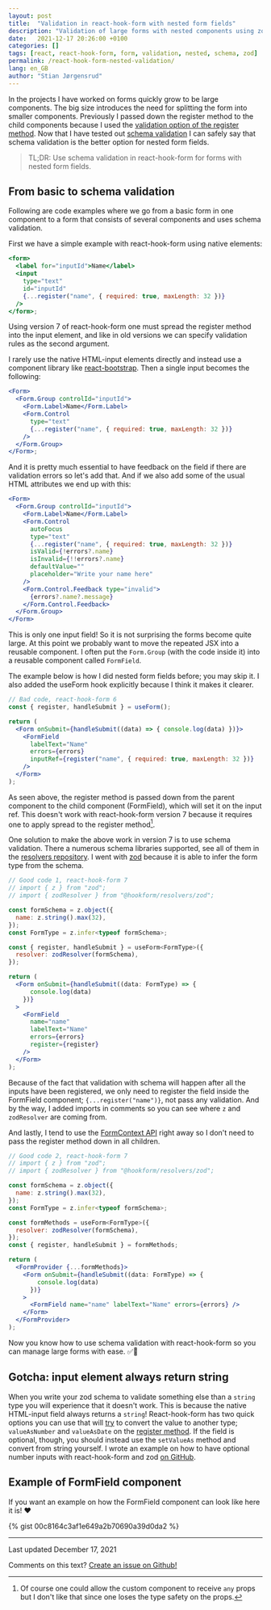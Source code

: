 ```yaml
---
layout: post
title:  "Validation in react-hook-form with nested form fields"
description: "Validation of large forms with nested components using zod schema validation in react-hook-form"
date:   2021-12-17 20:26:00 +0100
categories: []
tags: [react, react-hook-form, form, validation, nested, schema, zod]
permalink: /react-hook-form-nested-validation/
lang: en_GB
author: "Stian Jørgensrud"
---
```


In the projects I have worked on forms quickly grow to be large components. The big size introduces the need for splitting the form into smaller components. Previously I passed down the register method to the child components because I used the [validation option of the register method](https://react-hook-form.com/get-started#Applyvalidation). Now that I have tested out [schema validation](https://react-hook-form.com/get-started#SchemaValidation) I can safely say that schema validation is the better option for nested form fields.

> TL;DR: Use schema validation in react-hook-form for forms with nested form fields.

## From basic to schema validation

Following are code examples where we go from a basic form in one component to a form that consists of several components and uses schema validation.

First we have a simple example with react-hook-form using native elements:

```jsx
<form>
  <label for="inputId">Name</label>
  <input
    type="text"
    id="inputId"
    {...register("name", { required: true, maxLength: 32 })}
  />
</form>;
```

Using version 7 of react-hook-form one must spread the register method into the input element, and like in old versions we can specify validation rules as the second argument.

I rarely use the native HTML-input elements directly and instead use a component library like [react-bootstrap](https://github.com/react-bootstrap/react-bootstrap). Then a single input becomes the following:

```jsx
<Form>
  <Form.Group controlId="inputId">
    <Form.Label>Name</Form.Label>
    <Form.Control
      type="text"
      {...register("name", { required: true, maxLength: 32 })}
    />
  </Form.Group>
</Form>;
```

And it is pretty much essential to have feedback on the field if there are validation errors so let's add that. And if we also add some of the usual HTML attributes we end up with this:

```jsx
<Form>
  <Form.Group controlId="inputId">
    <Form.Label>Name</Form.Label>
    <Form.Control 
      autoFocus 
      type="text" 
      {...register("name", { required: true, maxLength: 32 })}
      isValid={!errors?.name} 
      isInvalid={!!errors?.name} 
      defaultValue="" 
      placeholder="Write your name here" 
    />
    <Form.Control.Feedback type="invalid">
      {errors?.name?.message}
    </Form.Control.Feedback>
  </Form.Group>
</Form>
```

This is only one input field! So it is not surprising the forms become quite large. At this point we probably want to move the repeated JSX into a reusable component. I often put the `Form.Group` (with the code inside it) into a reusable component called `FormField`.

The example below is how I did nested form fields before; you may skip it. I also added the useForm hook explicitly because I think it makes it clearer.

```jsx
// Bad code, react-hook-form 6
const { register, handleSubmit } = useForm();

return (
  <Form onSubmit={handleSubmit((data) => { console.log(data) })}>
    <FormField
      labelText="Name"
      errors={errors}
      inputRef={register("name", { required: true, maxLength: 32 })}
    />
  </Form>
);
```

As seen above, the register method is passed down from the parent component to the child component (FormField), which will set it on the input ref. This doesn't work with react-hook-form version 7 because it requires one to apply spread to the register method[^1].

One solution to make the above work in version 7 is to use schema validation. There a numerous schema libraries supported, see all of them in the [resolvers repository](https://github.com/react-hook-form/resolvers). I went with [zod](https://github.com/colinhacks/zod) because it is able to infer the form type from the schema.

```jsx
// Good code 1, react-hook-form 7
// import { z } from "zod";
// import { zodResolver } from "@hookform/resolvers/zod";

const formSchema = z.object({
  name: z.string().max(32),
});
const FormType = z.infer<typeof formSchema>;

const { register, handleSubmit } = useForm<FormType>({
  resolver: zodResolver(formSchema),
});

return (
  <Form onSubmit={handleSubmit((data: FormType) => { 
      console.log(data) 
    })}
  >
    <FormField
      name="name"
      labelText="Name"
      errors={errors}
      register={register}
    />
  </Form>
);
```

Because of the fact that validation with schema will happen after all the inputs have been registered, we only need to register the field inside the FormField component; `{...register("name")}`, not pass any validation. And by the way, I added imports in comments so you can see where `z` and `zodResolver` are coming from.

And lastly, I tend to use the [FormContext API](https://react-hook-form.com/api/useformcontext) right away so I don't need to pass the register method down in all children.

```jsx
// Good code 2, react-hook-form 7
// import { z } from "zod";
// import { zodResolver } from "@hookform/resolvers/zod";

const formSchema = z.object({
  name: z.string().max(32),
});
const FormType = z.infer<typeof formSchema>;

const formMethods = useForm<FormType>({
  resolver: zodResolver(formSchema),
});
const { register, handleSubmit } = formMethods;

return (
  <FormProvider {...formMethods}>
    <Form onSubmit={handleSubmit((data: FormType) => { 
        console.log(data) 
      })}
    >
      <FormField name="name" labelText="Name" errors={errors} />
    </Form>
  </FormProvider>
);
```

Now you know how to use schema validation with react-hook-form so you can manage large forms with ease. ✅🚀

## Gotcha: input element always return string

When you write your zod schema to validate something else than a `string` type you will experience that it doesn't work. This is because the native HTML-input field always returns a `string`! React-hook-form has two quick options you can use that will <u>try</u> to convert the value to another type; `valueAsNumber` and `valueAsDate` on the [register method](https://react-hook-form.com/api/useform/register). If the field is optional, though, you should instead use the `setValueAs` method and convert from string yourself. I wrote an example on how to have optional number inputs with react-hook-form and zod [on GitHub](https://github.com/react-hook-form/react-hook-form/discussions/6980#discussioncomment-1785009).

## Example of FormField component

If you want an example on how the FormField component can look like here it is! ❤

{% gist 00c8164c3af1e649a2b70690a39d0da2 %}

[^1]: Of course one could allow the custom component to receive `any` props but I don't like that since one loses the type safety on the props.

---
Last updated December 17, 2021

Comments on this text? [Create an issue on Github!](https://github.com/Sti2nd/sti2nd.github.io/issues)
